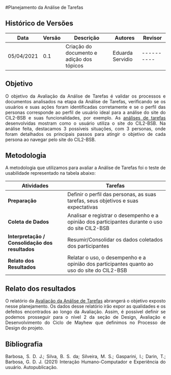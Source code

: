 #Planejamento da Análise de Tarefas

## Histórico de Versões

| Data       | Versão | Descrição                                     | Autores          | Revisor    |
| ---------- | ------ | --------------------------------------------- | ---------------- | ---------- |
| 05/04/2021 | 0.1    | Criação do documento e adição dos tópicos     | Eduarda Servidio | ---------- |

## Objetivo
<p align="justify">O objetivo da Avaliação da Análise de Tarefas é validar os processos e documentos analisados na etapa da Análise de Tarefas,
verificando se os usuários e suas ações foram identificadas corretamente e se o perfil das personas
corresponde ao perfil de usuário ideal para a análise do site do CIL2-BSB e suas funcionalidades, por exemplo.
As <a href="https://interacao-humano-computador.github.io/2020.2-cil2bsb/Analise_Requisitos/tarefas/">análises de tarefas</a> desenvolvidas
mostram como o usuário utiliza o site do CIL2-BSB. Na análise feita, destacamos 3 possíveis situações, com 3 personas,
onde foram detalhados os principais passos para atingir o objetivo de cada persona ao navegar pelo site do CIL2-BSB.</p>

## Metodologia
<p align="justify">A metodologia que utilizamos para avaliar a Análise de Tarefas foi o teste de usabilidade
representado na tabela abaixo:</p>

| Atividades                                         | Tarefas                                                                                        |  
| -------------------------------------------------- | ---------------------------------------------------------------------------------------------- |
| <b>Preparação</b>                                  | Definir o perfil das personas, as suas tarefas, seus objetivos e suas expectativas             |
| <b>Coleta de Dados</b>                             | Analisar e registrar o desempenho e a opinião dos participantes durante o uso do site CIL2-BSB |
| <b>Interpretação / Consolidação dos resultados</b> | Resumir/Consolidar os dados coletados dos participantes                                        |
| <b>Relato dos Resultados</b>                       | Relatar o uso, o desempenho e a opinião dos participantes quanto ao uso do site do CIL2-BSB    |

## Relato dos resultados
<p align="justify">O relatório da <a href="https://interacao-humano-computador.github.io/2020.2-cil2bsb/Design_avaliacao_desenvolvimento/avaliacao_analise_tarefas/">Avaliação da Análise de Tarefas</a> abrangerá o objetivo exposto nesse planejamento.
Os dados desse relatório irão expor as qualidades e os defeitos encontrados ao longo da Avaliação. Assim, é possível
definir se podemos prosseguir para o nível 2 da seção de Design, Avaliação e Desenvolvimento do Ciclo de Mayhew
que definimos no Processo de Design do projeto.</p>

## Bibliografia

<p align="justify">Barbosa, S. D. J.; Silva, B. S. da; Silveira, M. S.; Gasparini, I.; Darin, T.; Barbosa, G. D. J. (2021)
Interação Humano-Computador e Experiência do usuário. Autopublicação.
</p>


